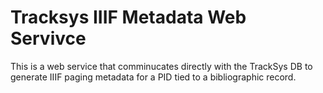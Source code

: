 # Tracksys IIIF Metadata Web Servivce

This is a web service that comminucates directly with the TrackSys DB
to generate IIIF paging metadata for a PID tied to a bibliographic record.


